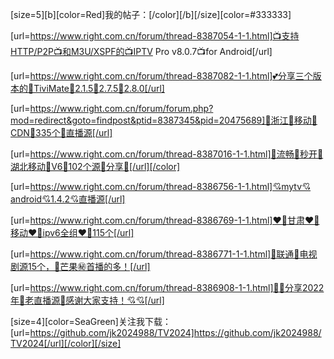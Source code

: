 [size=5][b][color=Red]我的帖子：[/color][/b][/size][color=#333333]

[url=https://www.right.com.cn/forum/thread-8387054-1-1.html]📺支持HTTP/P2P📺和M3U/XSPF的📺IPTV Pro v8.0.7📺for Android[/url]

[url=https://www.right.com.cn/forum/thread-8387082-1-1.html]💕分享三个版本的💜TiviMate🩷2.1.5🚩2.7.5🎈2.8.0[/url]

[url=https://www.right.com.cn/forum/forum.php?mod=redirect&goto=findpost&ptid=8387345&pid=20475689]🌈浙江🌈移动🌈CDN🌈335个🌈直播源[/url]

[url=https://www.right.com.cn/forum/thread-8387016-1-1.html]🍎流畅🚀秒开🚩湖北移动🎈V6💜102个源🩷分享🍎[/url][/color]

[url=https://www.right.com.cn/forum/thread-8386756-1-1.html]💘mytv💘android💘1.4.2💘直播源[/url]

[url=https://www.right.com.cn/forum/thread-8386769-1-1.html]❤️‍🔥甘肃❤️‍🔥移动❤️‍🔥ipv6全组❤️‍🔥115个[/url]

[url=https://www.right.com.cn/forum/thread-8386771-1-1.html]💋联通💋电视剧源15个，🍑芒果㊙️首播的多！[/url]

[url=https://www.right.com.cn/forum/thread-8386908-1-1.html]💖💖分享2022年💯老直播源🚀感谢大家支持！💘💘[/url]

[size=4][color=SeaGreen]关注我下载：[url=https://github.com/jk2024988/TV2024]https://github.com/jk2024988/TV2024[/url][/color][/size]
